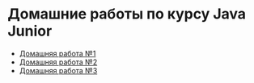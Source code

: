 # Домашние работы по курсу Java Junior
* [Домашняя работа №1](https://github.com/VeronikaKhodan21/Java-Junior/blob/main/one)
* [Домашняя работа №2](https://github.com/VeronikaKhodan21/Java-Junior/blob/main/two)
* [Домашняя работа №3](https://github.com/VeronikaKhodan21/Java-Junior/blob/main/three)
